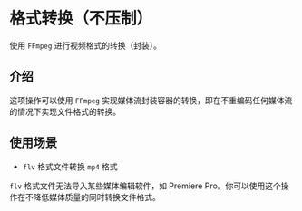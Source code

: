 # 格式转换（不压制）

使用 `FFmpeg` 进行视频格式的转换（封装）。

## 介绍

这项操作可以使用 `FFmpeg` 实现媒体流封装容器的转换，即在不重编码任何媒体流的情况下实现文件格式的转换。

## 使用场景

- `flv` 格式文件转换 `mp4` 格式

`flv` 格式文件无法导入某些媒体编辑软件，如 Premiere Pro。你可以使用这个操作在不降低媒体质量的同时转换文件格式。
